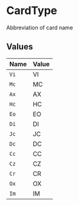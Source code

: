 # CardType

Abbreviation of card name


## Values

| Name  | Value |
| ----- | ----- |
| `Vi`  | VI    |
| `Mc`  | MC    |
| `Ax`  | AX    |
| `Hc`  | HC    |
| `Eo`  | EO    |
| `Di`  | DI    |
| `Jc`  | JC    |
| `Dc`  | DC    |
| `Cc`  | CC    |
| `Cz`  | CZ    |
| `Cr`  | CR    |
| `Ox`  | OX    |
| `Im`  | IM    |
